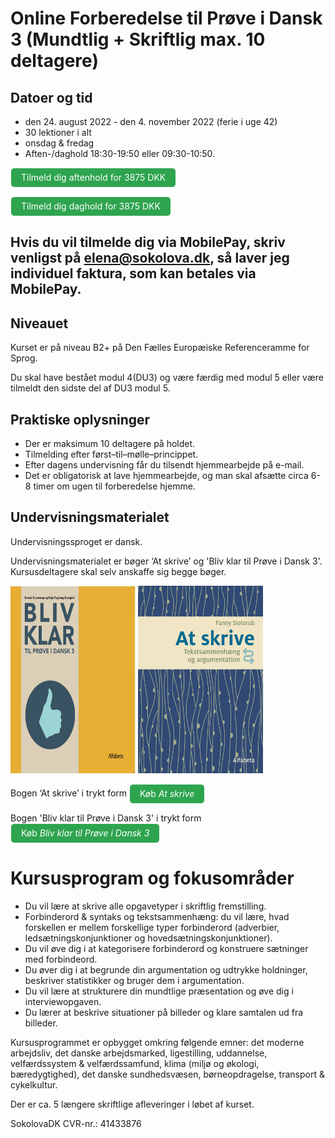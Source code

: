 # Online Forberedelse til Prøve i Dansk 3 (Mundtlig + Skriftlig max. 10 deltagere) 

## Datoer og tid 
* den 24. august 2022 - den 4. november 2022 (ferie i uge 42)
* 30 lektioner i alt
* onsdag & fredag
* Aften-/daghold 18:30-19:50 eller 09:30-10:50. 

<a class="btn" href="https://transactions.sendowl.com/products/78723604/4919C0FB/purchase"> Tilmeld dig aftenhold for 3875 DKK </a>

<a class="btn" href="https://transactions.sendowl.com/products/78723606/C9A8AEB8/purchase"> Tilmeld dig daghold for 3875 DKK </a>

## Hvis du vil tilmelde dig via MobilePay, skriv venligst på elena@sokolova.dk, så laver jeg individuel faktura, som kan betales via MobilePay.

## Niveauet

Kurset er på niveau B2+ på Den Fælles Europæiske Referenceramme for Sprog.

Du skal have bestået modul 4(DU3) og være færdig med modul 5 eller være tilmeldt den sidste del af DU3 modul 5. 

## Praktiske oplysninger
* Der er maksimum 10 deltagere på holdet. 
* Tilmelding efter først–til–mølle–princippet.  
* Efter dagens undervisning får du tilsendt hjemmearbejde på e-mail. 
* Det er obligatorisk at lave hjemmearbejde, og man skal afsætte circa 6-8 timer om ugen til forberedelse hjemme.  

## Undervisningsmaterialet

Undervisningssproget er dansk.

Undervisningsmaterialet er bøger ‘At skrive’ og 'Bliv klar til Prøve i Dansk 3'. Kursusdeltagere skal selv anskaffe sig begge bøger.

<img src="bliv-klar-til-proeve-i-dansk-3_billede.jpg" alt="Bliv klar til Prøve i Dansk 3" width="200" height="300" />

<img src="at-skrive-forside.jpg" alt="At skrive" width="200" height="300" />

Bogen ‘At skrive’  i trykt form  <a class="btn" href="https://praxis.dk/skrive#">Køb *At skrive*</a> 

Bogen 'Bliv klar til Prøve i Dansk 3' i trykt form  <a class="btn" href="https://praxis.dk/bliv-klar-til-proeve-i-dansk-3#">Køb *Bliv klar til Prøve i Dansk 3*</a> 
 

<style>
.btn {
  color: white;
  background-color: #2ea44f;
  border-color: rgba(27,31,35,.1);
  box-shadow: 0 0px 0 rgba(27,31,35,.1),inset 0 1px 0 hsla(0,0%,100%,.03);
  position: relative;
  display: inline-block;
  padding: 5px 16px;
  font-size: 14px
  font-weight: 500;
  line-height: 20px;
  white-space: nowrap;
  vertical-align: middle;
  cursor: pointer;
  border: 1px solid;
  border-radius: 6px;
  text-decoration: none;
}
</style>

# Kursusprogram og fokusområder

* Du vil lære at skrive alle opgavetyper i skriftlig fremstilling. 
* Forbinderord & syntaks og tekstsammenhæng: du vil lære, hvad forskellen er mellem forskellige typer forbinderord (adverbier, ledsætningskonjunktioner og hovedsætningskonjunktioner). 
* Du vil øve dig i at kategorisere forbinderord og konstruere sætninger med forbindeord. 
* Du øver dig i at begrunde din argumentation og udtrykke holdninger, beskriver statistikker og bruger dem i argumentation. 
* Du vil lære at strukturere din mundtlige præsentation og øve dig i interviewopgaven.
* Du lærer at beskrive situationer på billeder og klare samtalen ud fra billeder.   

Kursusprogrammet er opbygget omkring følgende emner: det moderne arbejdsliv, det danske arbejdsmarked, ligestilling, uddannelse, velfærdssystem & velfærdssamfund, klima (miljø og økologi, bæredygtighed), det danske sundhedsvæsen, børneopdragelse, transport & cykelkultur. 

Der er ca. 5 længere skriftlige afleveringer i løbet af kurset. 

SokolovaDK CVR-nr.: 41433876

